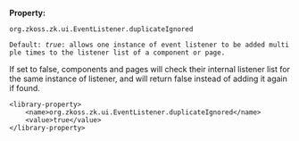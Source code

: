 **Property:**

`org.zkoss.zk.ui.EventListener.duplicateIgnored`

`Default: `<i>`true`</i>`: allows one instance of event listener to be added multiple times to the listener list of a component or page.`

If set to false, components and pages will check their internal listener
list for the same instance of listener, and will return false instead of
adding it again if found.

    <library-property>
        <name>org.zkoss.zk.ui.EventListener.duplicateIgnored</name>
        <value>true</value>
    </library-property>
